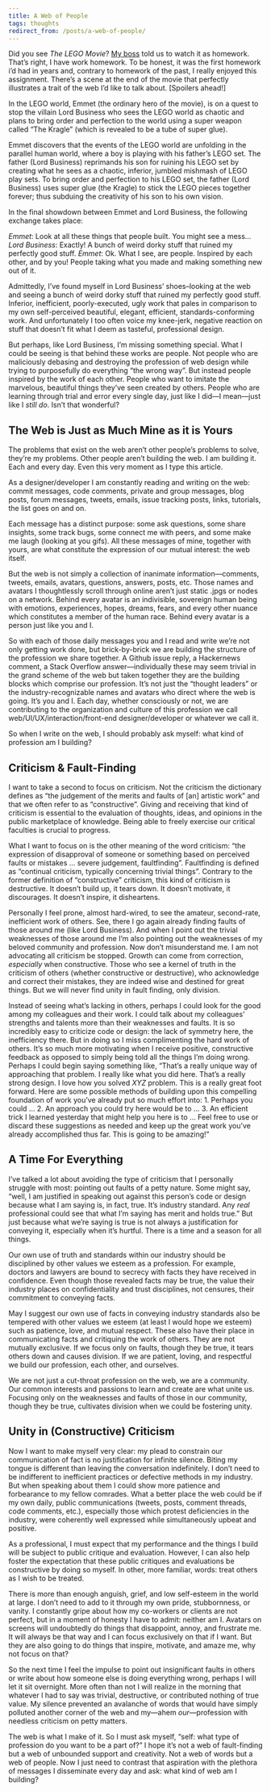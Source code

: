 ```yaml
---
title: A Web of People
tags: thoughts
redirect_from: /posts/a-web-of-people/
---
```


Did you see *The LEGO Movie*? [My boss](https://twitter.com/timothymeaney) told us to watch it as homework. That’s right, I have work homework. To be honest, it was the first homework i’d had in years and, contrary to homework of the past, I really enjoyed this assignment. There’s a scene at the end of the movie that perfectly illustrates a trait of the web I’d like to talk about. [Spoilers ahead!]

In the LEGO world, Emmet (the ordinary hero of the movie), is on a quest to stop the villain Lord Business who sees the LEGO world as chaotic and plans to bring order and perfection to the world using a super weapon called “The Kragle” (which is revealed to be a tube of super glue).

Emmet discovers that the events of the LEGO world are unfolding  in the parallel human world, where a boy is playing with his father’s LEGO set. The father (Lord Business) reprimands his son for ruining his LEGO set by creating what he sees as a chaotic, inferior, jumbled mishmash of LEGO play sets. To bring order and perfection to his LEGO set, the father (Lord Business) uses super glue (the Kragle) to stick the LEGO pieces together forever; thus subduing the creativity of his son to his own vision.

In the final showdown between Emmet and Lord Business, the following exchange takes place:

*Emmet*: Look at all these things that people built. You might see a mess…
*Lord Business*: Exactly! A bunch of weird dorky stuff that ruined my perfectly good stuff.
*Emmet*: Ok. What I see, are people. Inspired by each other, and by you! People taking what you made and making something new out of it.

Admittedly, I’ve found myself in Lord Business’ shoes–looking at the web and seeing a bunch of weird dorky stuff that ruined my perfectly good stuff. Inferior, inefficient, poorly-executed, ugly work that pales in comparison to my own self-perceived beautiful, elegant, efficient, standards-conforming work. And unfortunately I too often voice my knee-jerk, negative reaction on stuff that doesn’t fit what I deem as tasteful, professional design.

But perhaps, like Lord Business, I’m missing something special. What I could be seeing is that behind these works are people. Not people who are maliciously debasing and destroying the profession of web design while trying to purposefully do everything “the wrong way”. But instead people inspired by the work of each other. People who want to imitate the marvelous, beautiful things they’ve seen created by others. People who are learning through trial and error every single day, just like I did—I mean—just like I *still do*. Isn’t that wonderful?

## The Web is Just as Much Mine as it is Yours

The problems that exist on the web aren’t other people’s problems to solve, they’re my problems. Other people aren’t building the web. I am building it. Each and every day. Even this very moment as I type this article.

As a designer/developer I am constantly reading and writing on the web: commit messages, code comments, private and group messages, blog posts, forum messages, tweets, emails, issue tracking posts, links, tutorials, the list goes on and on.

Each message has a distinct purpose: some ask questions, some share insights, some track bugs, some connect me with peers, and some make me laugh (looking at you gifs). All these messages of mine, together with yours, are what constitute the expression of our mutual interest: the web itself.

But the web is not simply a collection of inanimate information—comments, tweets, emails, avatars, questions, answers, posts, etc. Those names and avatars I thoughtlessly scroll through online aren’t just static .jpgs or nodes on a network. Behind every avatar is an indivisible, sovereign human being with emotions, experiences, hopes, dreams, fears, and every other nuance which constitutes a member of the human race. Behind every avatar is a person just like you and I.

So with each of those daily messages you and I read and write we’re not only getting work done, but brick-by-brick we are building the structure of the profession we share together. A Github issue reply, a Hackernews comment, a Stack Overflow answer—individually these may seem trivial in the grand scheme of the web but taken together they are the building blocks which comprise our profession. It’s not just the “thought leaders” or the industry-recognizable names and avatars who direct where the web is going. It’s you and I. Each day, whether consciously or not, we are contributing to the organization and culture of this profession we call web/UI/UX/interaction/front-end designer/developer or whatever we call it.

So when I write on the web, I should probably ask myself: what kind of profession am I building?

## Criticism & Fault-Finding

I want to take a second to focus on criticism. Not the criticism the dictionary defines as “the judgement of the merits and faults of [an] artistic work” and that we often refer to as “constructive”. Giving and receiving that kind of criticism is essential to the evaluation of thoughts, ideas, and opinions in the public marketplace of knowledge. Being able to freely exercise our critical faculties is crucial to progress.

What I want to focus on is the other meaning of the word criticism: “the expression of disapproval of someone or something based on perceived faults or mistakes … severe judgement, faultfinding”. Faultfinding is defined as “continual criticism, typically concerning trivial things”. Contrary to the former definition of “constructive” criticism, this kind of criticism is destructive. It doesn’t build up, it tears down. It doesn’t motivate, it discourages. It doesn’t inspire, it disheartens.

Personally I feel prone, almost hard-wired, to see the amateur, second-rate, inefficient work of others. See, there I go again already finding faults of those around me (like Lord Business). And when I point out the trivial weaknesses of those around me I’m also pointing out the weaknesses of my beloved community and profession. Now don’t misunderstand me. I am not advocating all criticism be stopped. Growth can come from correction, *especially* when constructive. Those who see a kernel of truth in the criticism of others (whether constructive or destructive), who acknowledge and correct their mistakes, they are indeed wise and destined for great things. But we will never find unity in fault finding, only division.

Instead of seeing what’s lacking in others, perhaps I could look for the good among my colleagues and their work. I could talk about my colleagues’ strengths and talents more than their weaknesses and faults. It is so incredibly easy to criticize code or design: the lack of symmetry here, the inefficiency there. But in doing so I miss complimenting the hard work of others. It’s so much more motivating when I receive positive, constructive feedback as opposed to simply being told all the things I’m doing wrong. Perhaps I could begin saying something like, “That’s a really unique way of approaching that problem. I really like what you did here. That’s a really strong design. I love how you solved *XYZ* problem. This is a really great foot forward. Here are some possible methods of building upon this compelling foundation of work you’ve already put so much effort into: 1. Perhaps you could … 2. An approach you could try here would be to … 3. An efficient trick I learned yesterday that might help you here is to … Feel free to use or discard these suggestions as needed and keep up the great work you’ve already accomplished thus far. This is going to be amazing!”

## A Time For Everything

I’ve talked a lot about avoiding the type of criticism that I personally struggle with most: pointing out faults of a petty nature. Some might say, “well, I am justified in speaking out against this person’s code or design because what I am saying is, in fact, true. It’s industry standard. Any *real* professional could see that what I’m saying has merit and holds true.” But just because what we’re saying is true is not always a justification for conveying it, especially when it’s hurtful. There is a time and a season for all things.

Our own use of truth and standards within our industry should be disciplined by other values we esteem as a profession. For example, doctors and lawyers are bound to secrecy with facts they have received in confidence. Even though those revealed facts may be true, the value their industry places on confidentiality and trust disciplines, not censures, their commitment to conveying facts.

May I suggest our own use of facts in conveying industry standards also be tempered with other values we esteem (at least I would hope we esteem) such as patience, love, and mutual respect. These also have their place in communicating facts and critiquing the work of others. They are not mutually exclusive. If we focus only on faults, though they be true, it tears others down and causes division. If we are patient, loving, and respectful we build our profession, each other, and ourselves.

We are not just a cut-throat profession on the web, we are a community. Our common interests and passions to learn and create are what unite us. Focusing only on the weaknesses and faults of those in our community, though they be true, cultivates division when we could be fostering unity.

## Unity in (Constructive) Criticism

Now I want to make myself very clear: my plead to constrain our communication of fact is no justification for infinite silence. Biting my tongue is different than leaving the conversation indefinitely. I don’t need to be indifferent to inefficient practices or defective methods in my industry. But when speaking about them I could show more patience and forbearance to my fellow comrades. What a better place the web could be if my own daily, public communications (tweets, posts, comment threads, code comments, etc.), especially those which protest deficiencies in the industry, were coherently well expressed while simultaneously upbeat and positive.

As a professional, I must expect that my performance and the things I build will be subject to public critique and evaluation. However, I can also help foster the expectation that these public critiques and evaluations be constructive by doing so myself. In other, more familiar, words: treat others as I wish to be treated.

There is more than enough anguish, grief, and low self-esteem in the world at large. I don’t need to add to it through my own pride, stubbornness, or vanity. I constantly gripe about how my co-workers or clients are not perfect, but in a moment of honesty I have to admit: neither am I. Avatars on screens will undoubtedly do things that disappoint, annoy, and frustrate me. It will always be that way and I can focus exclusively on that if I want. But they are also going to do things that inspire, motivate, and amaze me, why not focus on that?

So the next time I feel the impulse to point out insignificant faults in others or write about how someone else is doing everything wrong, perhaps I will let it sit overnight. More often than not I will realize in the morning that whatever I had to say was trivial, destructive, or contributed nothing of true value. My silence prevented an avalanche of words that would have simply polluted another corner of the web and my—ahem *our*—profession with needless criticism on petty matters.

The web is what I make of it. So I must ask myself, “self: what type of profession do you want to be a part of?” I hope it’s not a web of fault-finding but a web of unbounded support and creativity. Not a web of words but a web of people. Now I just need to contrast that aspiration with the plethora of messages I disseminate every day and ask: what kind of web am I building?


